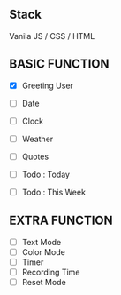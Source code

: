 ## Stack
Vanila JS / CSS / HTML

## BASIC FUNCTION
- [x] Greeting User
- [ ] Date
- [ ] Clock
- [ ] Weather
- [ ] Quotes
- [ ] Todo : Today
- [ ] Todo : This Week


## EXTRA FUNCTION
- [ ] Text Mode 
- [ ] Color Mode
- [ ] Timer
- [ ] Recording Time
- [ ] Reset Mode